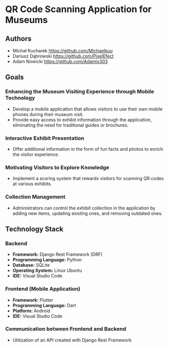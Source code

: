 # QR Code Scanning Application for Museums

## Authors
- Michał Kucharek https://github.com/Michaelkuu
- Dariusz Dąbrowski https://github.com/PixelEfect
- Adam Nowicki https://github.com/Adamix303

## Goals

### Enhancing the Museum Visiting Experience through Mobile Technology
- Develop a mobile application that allows visitors to use their own mobile phones during their museum visit.
- Provide easy access to exhibit information through the application, eliminating the need for traditional guides or brochures.

### Interactive Exhibit Presentation
- Offer additional information in the form of fun facts and photos to enrich the visitor experience.

### Motivating Visitors to Explore Knowledge
- Implement a scoring system that rewards visitors for scanning QR codes at various exhibits.

### Collection Management
- Administrators can control the exhibit collection in the application by adding new items, updating existing ones, and removing outdated ones.

## Technology Stack

### Backend
- **Framework:** Django Rest Framework (DRF)
- **Programming Language:** Python
- **Database:** SQLite
- **Operating System:** Linux Ubuntu
- **IDE:** Visual Studio Code

### Frontend (Mobile Application)
- **Framework:** Flutter
- **Programming Language:** Dart
- **Platform:** Android
- **IDE:** Visual Studio Code

### Communication between Frontend and Backend
- Utilization of an API created with Django Rest Framework
